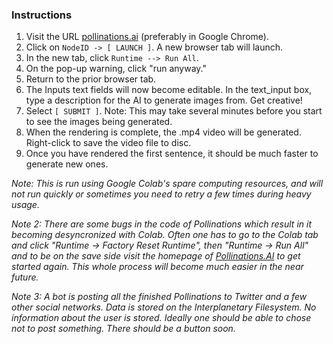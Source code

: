 ### Instructions

1. Visit the URL [pollinations.ai](https://pollinations.ai) (preferably in Google Chrome).
2. Click on `NodeID -> [ LAUNCH ]`. A new browser tab will launch.
3. In the new tab, click `Runtime --> Run All`.
4. On the pop-up warning, click "run anyway."
5. Return to the prior browser tab.
6. The Inputs text fields will now become editable. In the text_input box, type a description for the AI to generate images from. Get creative!
7. Select `[ SUBMIT ]`. Note: This may take several minutes before you start to see the images being generated.
8. When the rendering is complete, the .mp4 video will be generated. Right-click to save the video file to disc.
9. Once you have rendered the first sentence, it should be much faster to generate new ones. 

 *Note: This is run using Google Colab's spare computing resources, and will not run quickly or sometimes you need to retry a few times during heavy usage.*

 *Note 2: There are some bugs in the code of Pollinations which result in it becoming desyncronized with Colab. Often one has to go to the Colab tab and click "Runtime -> Factory Reset Runtime", then "Runtime -> Run All" and to be on the save side visit the homepage of [Pollinations.AI](https://pollinations.ai) to get started again. This whole process will become much easier in the near future.*
 
 *Note 3: A bot is posting all the finished Pollinations to Twitter and a few other social networks. Data is stored on the Interplanetary Filesystem. No information about the user is stored. Ideally one should be able to chose not to post something. There should be a button soon.*
